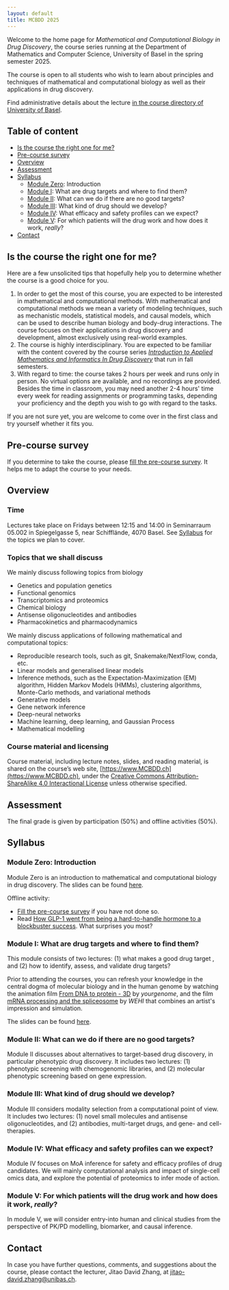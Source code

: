 ```yaml
---
layout: default
title: MCBDD 2025
---
```


Welcome to the home page for _Mathematical and Computational Biology in Drug
Discovery_, the course series running at the Department of Mathematics and
Computer Science, University of Basel in the spring semester 2025.

The course is open to all students who wish to learn about principles and
techniques of mathematical and computational biology as well as their
applications in drug discovery.

Find administrative details about the lecture [in the course directory of University of Basel](https://vorlesungsverzeichnis.unibas.ch/en/course-directory?id=289361).

## Table of content

- [Is the course the right one for me?](#preparation)
- [Pre-course survey](#pre-course-survey)
- [Overview](#overview)
- [Assessment](#assessment)
- [Syllabus](#syllabus)
   - [Module Zero](#module0): Introduction
   - [Module I](#modulei): What are drug targets and where to find them?
   - [Module II](#moduleii): What can we do if there are no good targets?
   - [Module III](#moduleiii): What kind of drug should we develop?
   - [Module IV](#moduleiv): What efficacy and safety profiles can we expect?
   - [Module V](#modulev): For which patients will the drug work and how does it work, *really*?
- [Contact](#contact)


<p id="preparation"></p>

## Is the course the right one for me?

Here are a few unsolicited tips that hopefully help you to determine whether the course is a good choice for you.

1. In order to get the most of this course, you are expected to be interested in mathematical and computational methods. With mathematical and computational methods we mean a variety of modeling techniques, such as mechanistic models, statistical models, and causal models, which can be used to describe human biology and body-drug interactions. The course focuses on their applications in drug discovery and development, almost exclusively using real-world examples.
2. The course is highly interdisciplinary. You are expected to be familiar with the content covered by the course series [*Introduction to Applied Mathematics and Informatics In Drug Discovery*](https://www.amidd.ch) that run in fall semesters.
3. With regard to time: the course takes 2 hours per week and runs only in person. No virtual options are available, and no recordings are provided. Besides the time in classroom, you may need another 2-4 hours' time every week for reading assignments or programming tasks, depending your proficiency and the depth you wish to go with regard to the tasks.

If you are not sure yet, you are welcome to come over in the first class and try yourself whether it fits you.


## Pre-course survey

If you determine to take the course, please [fill the pre-course survey](https://forms.gle/S39ww8tkxmjX7ZXX9). It helps me to adapt the course to your needs.

## Overview

### Time

Lectures take place on Fridays between 12:15 and 14:00 in Seminarraum 05.002 in Spiegelgasse 5, near Schifflände, 4070 Basel. See [Syllabus](#syllabus) for the topics we plan to cover.

<a name="topics"></a>

### Topics that we shall discuss

We mainly discuss following topics from biology

* Genetics and population genetics
* Functional genomics
* Transcriptomics and proteomics
* Chemical biology
* Antisense oligonucleotides and antibodies
* Pharmacokinetics and pharmacodynamics

We mainly discuss applications of following mathematical and computational topics:

* Reproducible research tools, such as git, Snakemake/NextFlow, conda, etc.
* Linear models and generalised linear models
* Inference methods, such as the Expectation-Maximization (EM) algorithm, Hidden Markov Models (HMMs), clustering algorithms, Monte-Carlo methods, and variational methods
* Generative models
* Gene network inference
* Deep-neural networks
* Machine learning, deep learning, and Gaussian Process
* Mathematical modelling


### Course material and licensing

Course material, including lecture notes, slides, and reading material, is
shared on the course’s web site, [https://www.MCBDD.ch](https://www.MCBDD.ch),
under the [Creative Commons Attribution-ShareAlike 4.0 Interactional
License](https://creativecommons.org/licenses/by-sa/4.0/) unless otherwise specified.

<a name="assessment"></a>

## Assessment

The final grade is given by participation (50%) and offline activities (50%).

## Syllabus

<a name="module0"></a>
### Module Zero: Introduction

Module Zero is an introduction to mathematical and computational biology in drug
discovery. The slides can be found [here](assets/2025/MCBDD-2025-Intro.pdf).


Offline activity:

* [Fill the pre-course survey](https://forms.gle/S39ww8tkxmjX7ZXX9) if you have
not done so.
* Read [How GLP-1 went from being a hard-to-handle hormone to a blockbuster success](assets/2025/Mullard-Knudsen-NRDD-2024.pdf). What surprises you most?


<a name="modulei"></a>

### Module I: What are drug targets and where to find them?

This module consists of two lectures: (1) what makes a good drug target , and
(2) how to identify, assess, and validate drug targets?

Prior to attending the courses, you can refresh your knowledge in the central
dogma of molecular biology and in the human genome by watching the animation
film [From DNA to protein - 3D](https://www.youtube.com/watch?v=gG7uCskUOrA) by
*yourgenome*, and the film [mRNA processing and the spliceosome](https://www.youtube.com/watch?v=OfeYFF85u-U&list=PLD0444BD542B4D7D9&index=27)
by *WEHI* that combines an artist's impression and simulation.

The slides can be found [here](assets/2025/MCBDD-2025-ModuleI.pdf).

<a name="moduleii"></a>

### Module II: What can we do if there are no good targets?

Module II discusses about alternatives to target-based drug discovery, in
particular phenotypic drug discovery. It includes two lectures: (1) phenotypic
screening with chemogenomic libraries, and (2) molecular phenotypic screening
based on gene expression.

<a name="moduleiii"></a>

### Module III: What kind of drug should we develop?

Module III considers modality selection from a computational point of view. It
includes two lectures: (1) novel small molecules and antisense oligonucleotides,
and (2) antibodies, multi-target drugs, and gene- and cell-therapies.

<a name="moduleiv"></a>

### Module IV: What efficacy and safety profiles can we expect?

Module IV focuses on MoA inference for safety and efficacy profiles of drug
candidates. We will mainly computational analysis and impact of single-cell
omics data, and explore the potential of proteomics to infer mode of action.


<a name="modulev"></a>

### Module V: For which patients will the drug work and how does it work, *really*?

In module V, we will consider entry-into human and clinical studies from the perspective of PK/PD modelling, biomarker, and causal inference.

## Contact

In case you have further questions, comments, and suggestions about the course,
please contact the lecturer, Jitao David Zhang, at
[jitao-david.zhang@unibas.ch](mailto:jitao-david.zhang@unibas.ch).
